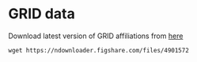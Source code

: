 # GRID data

Download latest version of GRID affiliations from [here](https://grid.ac/downloads)


```
wget https://ndownloader.figshare.com/files/4901572
```